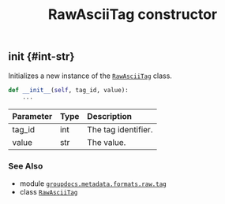 ﻿---
title: RawAsciiTag constructor
second_title: GroupDocs.Metadata for Python via .NET API References
description: 
type: docs
url: /python-net/groupdocs.metadata.formats.raw.tag/rawasciitag/__init__/
is_root: false
weight: 10
---

## __init__ {#int-str}

Initializes a new instance of the [`RawAsciiTag`](/metadata/python-net/groupdocs.metadata.formats.raw.tag/rawasciitag) class.



```python
def __init__(self, tag_id, value):
    ...
```


| Parameter | Type | Description |
| :- | :- | :- |
| tag_id | int | The tag identifier. |
| value | str | The value. |



### See Also
* module [`groupdocs.metadata.formats.raw.tag`](../../)
* class [`RawAsciiTag`](/metadata/python-net/groupdocs.metadata.formats.raw.tag/rawasciitag)
